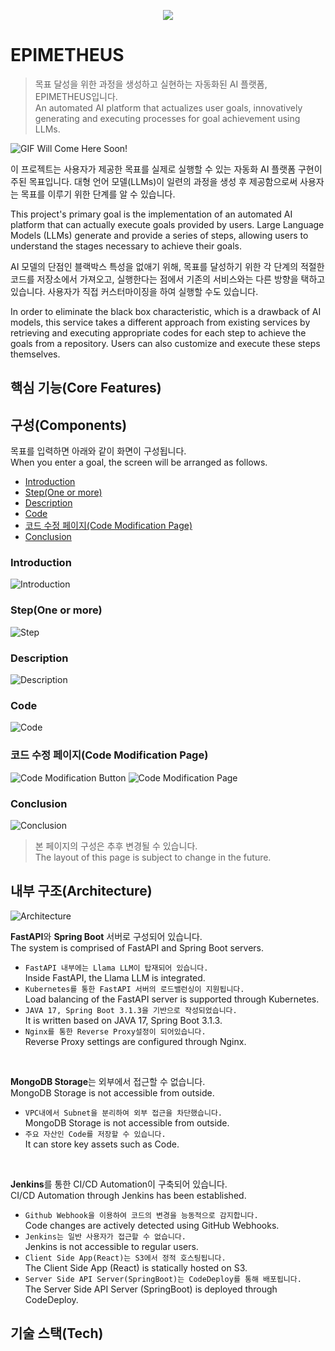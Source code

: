 <p align='center'><img src="./resources/favicon.ico"></p>
 
# EPIMETHEUS

> 목표 달성을 위한 과정을 생성하고 실현하는 자동화된 AI 플랫폼, EPIMETHEUS입니다. </br>
> An automated AI platform that actualizes user goals, innovatively generating and executing processes for goal achievement using LLMs.


![GIF Will Come Here Soon!]("hello")

이 프로젝트는 사용자가 제공한 목표를 실제로 실행할 수 있는 자동화 AI 플랫폼 구현이 주된 목표입니다. 대형 언어 모델(LLMs)이 일련의 과정을 생성 후 제공함으로써 사용자는 목표를 이루기 위한 단계를 알 수 있습니다. 

This project's primary goal is the implementation of an automated AI platform that can actually execute goals provided by users. Large Language Models (LLMs) generate and provide a series of steps, allowing users to understand the stages necessary to achieve their goals.



AI 모델의 단점인 블랙박스 특성을 없애기 위해, 목표를 달성하기 위한 각 단계의 적절한 코드를 저장소에서 가져오고, 실행한다는 점에서 기존의 서비스와는 다른 방향을 택하고 있습니다. 사용자가 직접 커스터마이징을 하여 실행할 수도 있습니다.

In order to eliminate the black box characteristic, which is a drawback of AI models, this service takes a different approach from existing services by retrieving and executing appropriate codes for each step to achieve the goals from a repository. Users can also customize and execute these steps themselves.


## 핵심 기능(Core Features)


## 구성(Components)
목표를 입력하면 아래와 같이 화면이 구성됩니다. 
<br/>When you enter a goal, the screen will be arranged as follows.

- [Introduction](#introduction)
- [Step(One or more)](#stepone-or-more)
- [Description](#description)
- [Code](#code)
- [코드 수정 페이지(Code Modification Page)](#코드-수정-페이지code-modification-page)
- [Conclusion](#conclusion)

<h3 id="intro">Introduction</h3>

![Introduction](./resources/components/Introduction.png)

<h3 id="steps">Step(One or more)</h3>

![Step](./resources/components/Step.png)

<h3 id="description">Description</h3>

![Description](./resources/components/Description.png)

<h3 id="code">Code</h3>

![Code](./resources/components/Code.png)

<h3 id="modify_cdode">코드 수정 페이지(Code Modification Page)</h3>

![Code Modification Button](./resources/components/Code_Modification_Button.png)
![Code Modification Page](./resources/components/Code_Modification_Page.png)

<h3 id="outro">Conclusion</h3>

![Conclusion](./resources/components/Conclusion.png)

> 본 페이지의 구성은 추후 변경될 수 있습니다.<br/>
>The layout of this page is subject to change in the future.

## 내부 구조(Architecture)
![Architecture](./resources/architecture.png)

**FastAPI**와 **Spring Boot** 서버로 구성되어 있습니다.<br/>
The system is comprised of FastAPI and Spring Boot servers.
- `FastAPI 내부에는 Llama LLM이 탑재되어 있습니다.`<br/>Inside FastAPI, the Llama LLM is integrated.
- `Kubernetes를 통한 FastAPI 서버의 로드밸런싱이 지원됩니다.`<br/>Load balancing of the FastAPI server is supported through Kubernetes.
- `JAVA 17, Spring Boot 3.1.3을 기반으로 작성되었습니다.`<br/>It is written based on JAVA 17, Spring Boot 3.1.3.
- `Nginx를 통한 Reverse Proxy설정이 되어있습니다.`<br/>Reverse Proxy settings are configured through Nginx.


<br/>

**MongoDB Storage**는 외부에서 접근할 수 없습니다.<br/>MongoDB Storage is not accessible from outside.
- `VPC내에서 Subnet을 분리하여 외부 접근을 차단했습니다.`<br/>MongoDB Storage is not accessible from outside.
- `주요 자산인 Code를 저장할 수 있습니다.`<br/>It can store key assets such as Code.


<br/>

**Jenkins**를 통한 CI/CD Automation이 구축되어 있습니다.<br/>CI/CD Automation through Jenkins has been established.
- `Github Webhook을 이용하여 코드의 변경을 능동적으로 감지합니다.`<br/>Code changes are actively detected using GitHub Webhooks.
- `Jenkins는 일반 사용자가 접근할 수 없습니다.`<br/>Jenkins is not accessible to regular users.
- `Client Side App(React)는 S3에서 정적 호스팅됩니다.`<br/>The Client Side App (React) is statically hosted on S3.
- `Server Side API Server(SpringBoot)는 CodeDeploy를 통해 배포됩니다.`<br/>The Server Side API Server (SpringBoot) is deployed through CodeDeploy.

## 기술 스택(Tech)